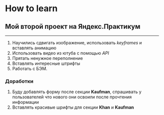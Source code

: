 # How to learn
## Мой второй проект на Яндекс.Практикум 

______

1. Научились сдвигать изображение, использовать *keyframes* и вставлять анимацию
2. Использовать видео из ютуба с помощью *API*
3. Прятать ненужное переполнение 
4. Вставлять интересные штрифты
5. Работать с БЭМ.

### Доработки

1. Буду добавлять форму после секции **Kaufman**, спрашивать у пользователей что нового они освоили после прочтения информации
2. Вставлять красивые шрифты для секции **Khan** и **Kaufman**
 
